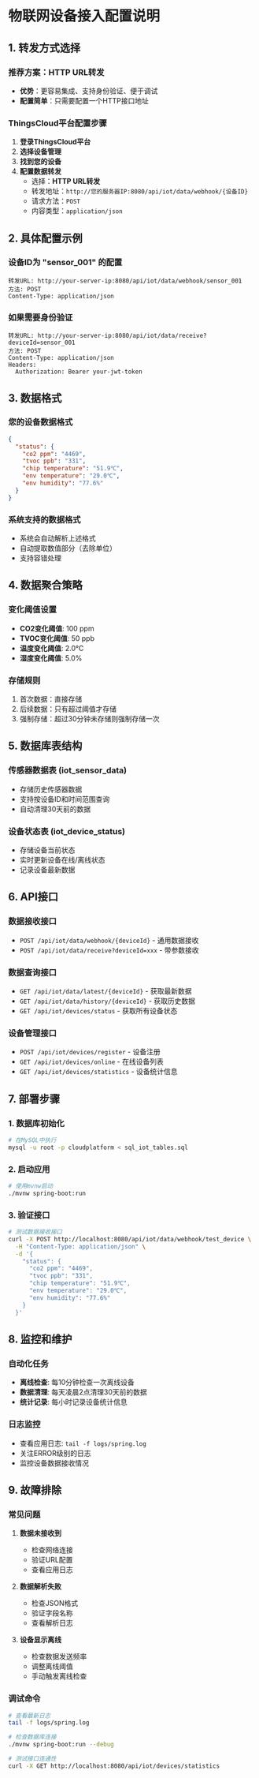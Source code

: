 # 物联网设备接入配置说明

## 1. 转发方式选择

### 推荐方案：HTTP URL转发
- **优势**：更容易集成、支持身份验证、便于调试
- **配置简单**：只需要配置一个HTTP接口地址

### ThingsCloud平台配置步骤

1. **登录ThingsCloud平台**
2. **选择设备管理**
3. **找到您的设备**
4. **配置数据转发**
   - 选择：**HTTP URL转发**
   - 转发地址：`http://您的服务器IP:8080/api/iot/data/webhook/{设备ID}`
   - 请求方法：`POST`
   - 内容类型：`application/json`

## 2. 具体配置示例

### 设备ID为 "sensor_001" 的配置
```
转发URL: http://your-server-ip:8080/api/iot/data/webhook/sensor_001
方法: POST
Content-Type: application/json
```

### 如果需要身份验证
```
转发URL: http://your-server-ip:8080/api/iot/data/receive?deviceId=sensor_001
方法: POST  
Content-Type: application/json
Headers: 
  Authorization: Bearer your-jwt-token
```

## 3. 数据格式

### 您的设备数据格式
```json
{
  "status": {
    "co2 ppm": "4469",
    "tvoc ppb": "331", 
    "chip temperature": "51.9℃",
    "env temperature": "29.0℃",
    "env humidity": "77.6%"
  }
}
```

### 系统支持的数据格式
- 系统会自动解析上述格式
- 自动提取数值部分（去除单位）
- 支持容错处理

## 4. 数据聚合策略

### 变化阈值设置
- **CO2变化阈值**: 100 ppm
- **TVOC变化阈值**: 50 ppb  
- **温度变化阈值**: 2.0℃
- **湿度变化阈值**: 5.0%

### 存储规则
1. 首次数据：直接存储
2. 后续数据：只有超过阈值才存储
3. 强制存储：超过30分钟未存储则强制存储一次

## 5. 数据库表结构

### 传感器数据表 (iot_sensor_data)
- 存储历史传感器数据
- 支持按设备ID和时间范围查询
- 自动清理30天前的数据

### 设备状态表 (iot_device_status)  
- 存储设备当前状态
- 实时更新设备在线/离线状态
- 记录设备最新数据

## 6. API接口

### 数据接收接口
- `POST /api/iot/data/webhook/{deviceId}` - 通用数据接收
- `POST /api/iot/data/receive?deviceId=xxx` - 带参数接收

### 数据查询接口
- `GET /api/iot/data/latest/{deviceId}` - 获取最新数据
- `GET /api/iot/data/history/{deviceId}` - 获取历史数据
- `GET /api/iot/devices/status` - 获取所有设备状态

### 设备管理接口
- `POST /api/iot/devices/register` - 设备注册
- `GET /api/iot/devices/online` - 在线设备列表
- `GET /api/iot/devices/statistics` - 设备统计信息

## 7. 部署步骤

### 1. 数据库初始化
```bash
# 在MySQL中执行
mysql -u root -p cloudplatform < sql_iot_tables.sql
```

### 2. 启动应用
```bash
# 使用mvnw启动
./mvnw spring-boot:run
```

### 3. 验证接口
```bash
# 测试数据接收接口
curl -X POST http://localhost:8080/api/iot/data/webhook/test_device \
  -H "Content-Type: application/json" \
  -d '{
    "status": {
      "co2 ppm": "4469",
      "tvoc ppb": "331",
      "chip temperature": "51.9℃", 
      "env temperature": "29.0℃",
      "env humidity": "77.6%"
    }
  }'
```

## 8. 监控和维护

### 自动化任务
- **离线检查**: 每10分钟检查一次离线设备
- **数据清理**: 每天凌晨2点清理30天前的数据
- **统计记录**: 每小时记录设备统计信息

### 日志监控
- 查看应用日志: `tail -f logs/spring.log`
- 关注ERROR级别的日志
- 监控设备数据接收情况

## 9. 故障排除

### 常见问题
1. **数据未接收到**
   - 检查网络连接
   - 验证URL配置
   - 查看应用日志

2. **数据解析失败**
   - 检查JSON格式
   - 验证字段名称
   - 查看解析日志

3. **设备显示离线**
   - 检查数据发送频率
   - 调整离线阈值
   - 手动触发离线检查

### 调试命令
```bash
# 查看最新日志
tail -f logs/spring.log

# 检查数据库连接
./mvnw spring-boot:run --debug

# 测试接口连通性
curl -X GET http://localhost:8080/api/iot/devices/statistics
``` 